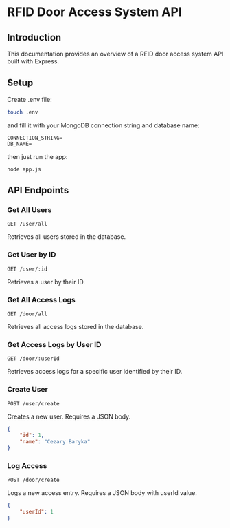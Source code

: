 # RFID Door Access System API

## Introduction
This documentation provides an overview of a RFID door access system API built with Express.

## Setup

Create .env file:
```bash
touch .env
```

and fill it with your MongoDB connection string and database name:

```
CONNECTION_STRING=
DB_NAME=
```

then just run the app:

```
node app.js
```

## API Endpoints

### Get All Users
```
GET /user/all
```
Retrieves all users stored in the database.

### Get User by ID
```
GET /user/:id
```
Retrieves a user by their ID.

### Get All Access Logs
```
GET /door/all
```
Retrieves all access logs stored in the database.

### Get Access Logs by User ID
```
GET /door/:userId
```
Retrieves access logs for a specific user identified by their ID.

### Create User
```
POST /user/create
```
Creates a new user. Requires a JSON body.

```json
{
    "id": 1,
    "name": "Cezary Baryka"
}
```

### Log Access
```
POST /door/create
```
Logs a new access entry. Requires a JSON body with userId value.

```json
{
    "userId": 1
}
```
